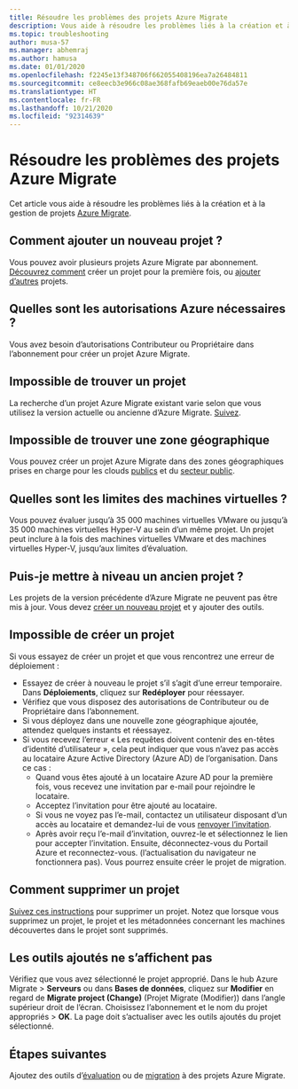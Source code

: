 ```yaml
---
title: Résoudre les problèmes des projets Azure Migrate
description: Vous aide à résoudre les problèmes liés à la création et à la gestion de projets Azure Migrate.
ms.topic: troubleshooting
author: musa-57
ms.manager: abhemraj
ms.author: hamusa
ms.date: 01/01/2020
ms.openlocfilehash: f2245e13f348706f662055408196ea7a26484811
ms.sourcegitcommit: ce8eecb3e966c08ae368fafb69eaeb00e76da57e
ms.translationtype: HT
ms.contentlocale: fr-FR
ms.lasthandoff: 10/21/2020
ms.locfileid: "92314639"
---
```

# <a name="troubleshoot-azure-migrate-projects"></a>Résoudre les problèmes des projets Azure Migrate

Cet article vous aide à résoudre les problèmes liés à la création et à la gestion de projets [Azure Migrate](migrate-services-overview.md).

## <a name="how-to-add-new-project"></a>Comment ajouter un nouveau projet ?

Vous pouvez avoir plusieurs projets Azure Migrate par abonnement. [Découvrez comment](how-to-add-tool-first-time.md) créer un projet pour la première fois, ou [ajouter d’autres](create-manage-projects.md#create-additional-projects) projets.

## <a name="what-azure-permissions-are-needed"></a>Quelles sont les autorisations Azure nécessaires ?

Vous avez besoin d’autorisations Contributeur ou Propriétaire dans l’abonnement pour créer un projet Azure Migrate.

## <a name="cant-find-a-project"></a>Impossible de trouver un projet

La recherche d’un projet Azure Migrate existant varie selon que vous utilisez la version actuelle ou ancienne d’Azure Migrate. [Suivez](create-manage-projects.md#find-a-project).


## <a name="cant-find-a-geography"></a>Impossible de trouver une zone géographique

Vous pouvez créer un projet Azure Migrate dans des zones géographiques prises en charge pour les clouds [publics](migrate-support-matrix.md#supported-geographies-public-cloud) et du [secteur public](migrate-support-matrix.md#supported-geographies-azure-government).

## <a name="what-are-vm-limits"></a>Quelles sont les limites des machines virtuelles ?

Vous pouvez évaluer jusqu’à 35 000 machines virtuelles VMware ou jusqu’à 35 000 machines virtuelles Hyper-V au sein d’un même projet. Un projet peut inclure à la fois des machines virtuelles VMware et des machines virtuelles Hyper-V, jusqu’aux limites d’évaluation.

## <a name="can-i-upgrade-old-project"></a>Puis-je mettre à niveau un ancien projet ?

Les projets de la version précédente d’Azure Migrate ne peuvent pas être mis à jour. Vous devez [créer un nouveau projet](how-to-add-tool-first-time.md) et y ajouter des outils.

## <a name="cant-create-a-project"></a>Impossible de créer un projet

Si vous essayez de créer un projet et que vous rencontrez une erreur de déploiement :

- Essayez de créer à nouveau le projet s’il s’agit d’une erreur temporaire. Dans **Déploiements**, cliquez sur **Redéployer** pour réessayer.
- Vérifiez que vous disposez des autorisations de Contributeur ou de Propriétaire dans l’abonnement.
- Si vous déployez dans une nouvelle zone géographique ajoutée, attendez quelques instants et réessayez.
- Si vous recevez l’erreur « Les requêtes doivent contenir des en-têtes d’identité d’utilisateur », cela peut indiquer que vous n’avez pas accès au locataire Azure Active Directory (Azure AD) de l’organisation. Dans ce cas :
    - Quand vous êtes ajouté à un locataire Azure AD pour la première fois, vous recevez une invitation par e-mail pour rejoindre le locataire.
    - Acceptez l’invitation pour être ajouté au locataire.
    - Si vous ne voyez pas l’e-mail, contactez un utilisateur disposant d’un accès au locataire et demandez-lui de vous [renvoyer l’invitation](../active-directory/external-identities/add-users-administrator.md#resend-invitations-to-guest-users).
    - Après avoir reçu l’e-mail d’invitation, ouvrez-le et sélectionnez le lien pour accepter l’invitation. Ensuite, déconnectez-vous du Portail Azure et reconnectez-vous. (l’actualisation du navigateur ne fonctionnera pas). Vous pourrez ensuite créer le projet de migration.

## <a name="how-do-i-delete-a-project"></a>Comment supprimer un projet

[Suivez ces instructions](create-manage-projects.md#delete-a-project) pour supprimer un projet. Notez que lorsque vous supprimez un projet, le projet et les métadonnées concernant les machines découvertes dans le projet sont supprimés.

## <a name="added-tools-dont-show"></a>Les outils ajoutés ne s’affichent pas

Vérifiez que vous avez sélectionné le projet approprié. Dans le hub Azure Migrate > **Serveurs** ou dans **Bases de données**, cliquez sur **Modifier** en regard de **Migrate project (Change)** (Projet Migrate (Modifier)) dans l’angle supérieur droit de l’écran. Choisissez l’abonnement et le nom du projet appropriés > **OK**. La page doit s’actualiser avec les outils ajoutés du projet sélectionné.

## <a name="next-steps"></a>Étapes suivantes

Ajoutez des outils d’[évaluation](how-to-assess.md) ou de [migration](how-to-migrate.md) à des projets Azure Migrate.
